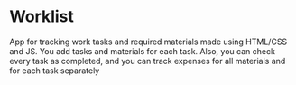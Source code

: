 # Worklist
App for tracking work tasks and required materials made using HTML/CSS and JS. You add tasks and materials for each task. Also, you can check every task as completed, and you can track expenses for all materials and for each task separately
